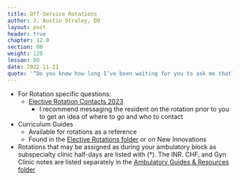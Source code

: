 ```yaml
---
title: Off-Service Rotations
author: J. Austin Straley, DO
layout: post
header: true
chapter: 12.0
section: 00
weight: 120
lesson: 00
date: 2022-11-21
quote: '“Do you know how long I’ve been waiting for you to ask me that?”'
---
```


- For Rotation specific questions:
	- [Elective Rotation Contacts 2023][1]
		- I recommend messaging the resident on the rotation prior to you to get an idea of where to go and who to contact
- Curriculum Guides
	- Available for rotations as a reference
	- Found in the [Elective Rotations folder][2] or on New Innovations 
- Rotations that may be assigned as during your ambulatory block as subspecialty clinic half-days are listed with (*). The INR. CHF, and Gyn Clinic notes are listed separately in the [Ambulatory Guides & Resources folder][3]

[1]: https://camcorg.sharepoint.com/:x:/r/sites/DPT_IAM_Internal_Medicine_Program_26296-Residents/Shared%20Documents/Residents/Elective%20Rotations/Elective%20Rotation%20Contacts%202022.xls?d=w6c9400520d494c408b880345b049f24d&csf=1&web=1&e=leoOfZ 
[2]: https://camcorg.sharepoint.com/:f:/r/sites/DPT_IAM_Internal_Medicine_Program_26296-Residents/Shared%20Documents/Residents/Elective%20Rotations?csf=1&web=1&e=cnnc4s
[3]: https://camcorg.sharepoint.com/:f:/r/sites/DPT_IAM_Internal_Medicine_Program_26296-Residents/Shared%20Documents/Residents/Ambulatory%20Guides%20%26%20Resources?csf=1&web=1&e=xtW79S